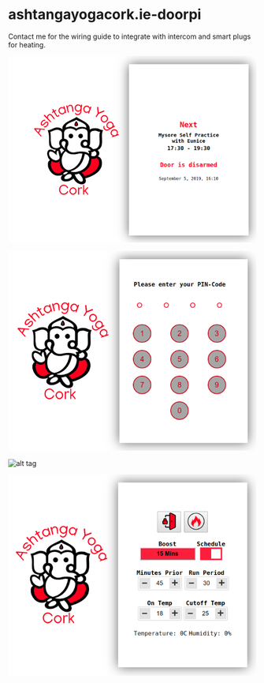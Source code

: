# ashtangayogacork.ie-doorpi

Contact me for the wiring guide to integrate with intercom and smart plugs for heating.

![alt tag](https://raw.githubusercontent.com/dmzoneill/ashtangayogacork.ie-doorpi/master/screenshots/schedule.png)

![alt tag](https://raw.githubusercontent.com/dmzoneill/ashtangayogacork.ie-doorpi/master/screenshots/login.png)

![alt tag](https://raw.githubusercontent.com/dmzoneill/ashtangayogacork.ie-doorpi/master/screenshots/contraols.png)

![alt tag](https://raw.githubusercontent.com/dmzoneill/ashtangayogacork.ie-doorpi/master/screenshots/controls-1.png)